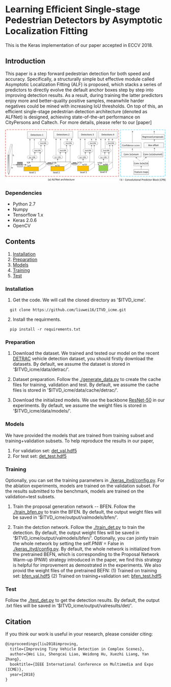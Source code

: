 # Learning Efficient Single-stage Pedestrian Detectors by Asymptotic Localization Fitting
This is the Keras implementation of our paper accepted in ECCV 2018.
## Introduction
This paper is a step forward pedestrian detection for both speed and accuracy. Specifically, a structurally simple but effective module called Asymptotic Localization Fitting (ALF) is proposed, which stacks a series of predictors to directly evolve the default anchor boxes step by step into improving detection results. As a result, during training the latter predictors enjoy more and better-quality positive samples, meanwhile harder negatives could be mined with increasing IoU thresholds. On top of this, an efficient single-stage pedestrian detection architecture (denoted as ALFNet) is designed, achieving state-of-the-art performance on CityPersons and Caltech. For more details, please refer to our [paper]

 ![img01](./docs/network.png)


### Dependencies

* Python 2.7
* Numpy
* Tensorflow 1.x
* Keras 2.0.6
* OpenCV

## Contents
1. [Installation](#installation)
2. [Preparation](#preparation)
3. [Models](#models)
4. [Training](#training)
5. [Test](#test)

### Installation
1. Get the code. We will call the cloned directory as '$ITVD_icme'.
```
  git clone https://github.com/liuwei16/ITVD_icme.git
```
2. Install the requirments.
```
  pip install -r requirements.txt
```

### Preparation
1. Download the dataset.
We trained and tested our model on the recent [DETRAC](http://detrac-db.rit.albany.edu) vehicle detection dataset, you should firstly download the datasets. By default, we assume the dataset is stored in '$ITVD_icme/data/detrac/'.

2. Dataset preparation.
Follow the [./generate_data.py](https://github.com/liuwei16/ITVD_icme/blob/master/generate_data.py) to create the cache files for training, validation and test. By default, we assume the cache files is stored in '$ITVD_icme/data/cache/detrac/'.

3. Download the initialized models.
We use the backbone [ResNet-50](https://github.com/fchollet/deep-learning-models/releases/download/v0.2/resnet50_weights_tf_dim_ordering_tf_kernels.h5) in our experiments. By default, we assume the weight files is stored in '$ITVD_icme/data/models/'.

### Models
We have provided the models that are trained from training subset and training+validation subsets. To help reproduce the results in our paper,
1. For validation set: [det_val.hdf5](https://pan.baidu.com/s/1WPo6dUfMchV_EECmG_VZgw)
2. For test set: [det_test.hdf5](https://pan.baidu.com/s/1WPo6dUfMchV_EECmG_VZgw)

### Training
Optionally, you can set the training parameters in [./keras_itvd/config.py](https://github.com/liuwei16/ITVD_icme/blob/master/keras_itvd/config.py). For the ablation experiments, models are trained on the validation subset. For the results submitted to the benchmark, models are trained on the validation+test subsets.

1. Train the proposal generation network -- BFEN.
Follow the [./train_bfen.py](https://github.com/liuwei16/ITVD_icme/blob/master/train_bfen.py) to train the BFEN. By default, the output weight files will be saved in '$ITVD_icme/output/valmodels/bfen/'.

2. Train the detction network.
Follow the [./train_det.py](https://github.com/liuwei16/ITVD_icme/blob/master/train_det.py) to train the detection. By default, the output weight files will be saved in '$ITVD_icme/output/valmodels/bfen/'. Optionally, you can jointly train the whole network by setting the self.PNW = False in [./keras_itvd/config.py](https://github.com/liuwei16/ITVD_icme/blob/master/keras_itvd/config.py). By default, the whole network is initialized from the pretrained BEFN, which is corresponding to the Proposal Network Warm-up (PNW) strategy introduced in the paper, we find this strategy is helpful for improvement as demostrated in the experiments. We also provid the weight files of the pretrained BEFN:
(1) Trained on training set: [bfen_val.hdf5](https://pan.baidu.com/s/1WPo6dUfMchV_EECmG_VZgw)
(2) Trained on training+validation set: [bfen_test.hdf5](https://pan.baidu.com/s/1WPo6dUfMchV_EECmG_VZgw)

### Test
Follow the [./test_det.py](https://github.com/liuwei16/ITVD_icme/blob/master/test_det.py) to get the detection results. By default, the output .txt files will be saved in '$ITVD_icme/output/valresults/det/'.

## Citation
If you think our work is useful in your research, please consider citing:
```
@inproceedings{liu2018improving,
  title={Improving Tiny Vehicle Detection in Complex Scenes},
  author={Wei Liu, Shengcai Liao, Weidong Hu, Xuezhi Liang, Yan Zhang},
  booktitle={IEEE International Conference on Multimedia and Expo (ICME)},
  year={2018}
}
```







